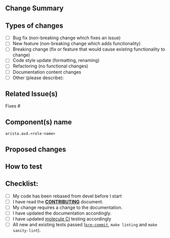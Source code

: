 ## Change Summary

<!-- Enter short PR description -->

## Types of changes
<!--- What types of changes does your code introduce? Put an `x` in all the boxes that apply: -->
- [ ] Bug fix (non-breaking change which fixes an issue)
- [ ] New feature (non-breaking change which adds functionality)
- [ ] Breaking change (fix or feature that would cause existing functionality to change)
- [ ] Code style update (formatting, renaming)
- [ ] Refactoring (no functional changes)
- [ ] Documentation content changes
- [ ] Other (please describe):

## Related Issue(s)

Fixes #<ISSUE ID>

## Component(s) name

`arista.avd.<role-name>`

## Proposed changes
<!--- Describe your changes in detail -->
<!--- Describe data model implemented for new features -->

## How to test
<!--- Please describe in detail how you tested your changes. -->
<!--- Include details of your testing environment, and the tests you ran to -->

## Checklist:
<!--- Go over all the following points, and put an `x` in all the boxes that apply. -->
<!--- If you're unsure about any of these, don't hesitate to ask. We're here to help! -->
- [ ] My code has been rebased from devel before I start
- [ ] I have read the [**CONTRIBUTING**](https://www.avd.sh/docs/contributing/) document.
- [ ] My change requires a change to the documentation.
- [ ] I have updated the documentation accordingly.
- [ ] I have updated [molecule CI](https://github.com/aristanetworks/ansible-avd/tree/devel/ansible_collections/arista/avd/molecule) testing accordingly
- [ ] All new and existing tests passed ([`pre-commit`](https://www.avd.sh/docs/installation/development/#python-virtual-environment), `make linting` and `make sanity-lint`).
